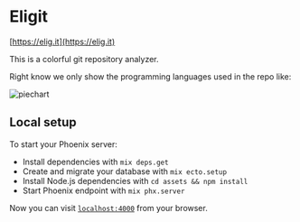 # Eligit

[https://elig.it](https://elig.it)

This is a colorful git repository analyzer.

Right know we only show the programming languages used in the repo like:

![piechart](https://cl.ly/913fa7791dff/download/Schermata%2525202018-11-25%252520alle%25252021.11.36%2525201.png)

## Local setup

To start your Phoenix server:

  * Install dependencies with `mix deps.get`
  * Create and migrate your database with `mix ecto.setup`
  * Install Node.js dependencies with `cd assets && npm install`
  * Start Phoenix endpoint with `mix phx.server`

Now you can visit [`localhost:4000`](http://localhost:4000) from your browser.
